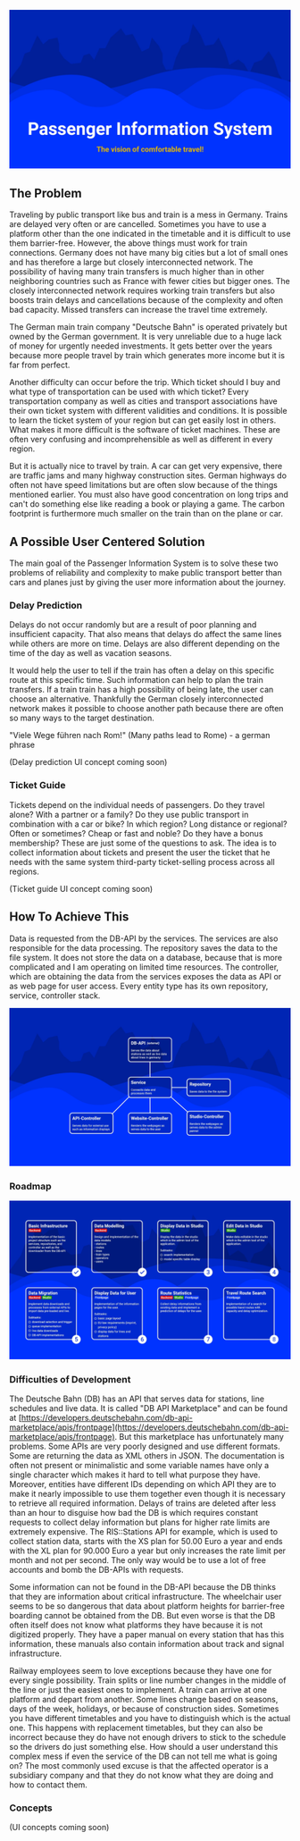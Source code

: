 ![image](images/banner.jpg)

## The Problem

Traveling by public transport like bus and train is a mess in Germany. Trains are delayed very often or are cancelled. Sometimes you have to use a platform other than the one indicated in the timetable and it is difficult to use them barrier-free. However, the above things must work for train connections. Germany does not have many big cities but a lot of small ones and has therefore a large but closely interconnected network. The possibility of having many train transfers is much higher than in other neighboring countries such as France with fewer cities but bigger ones. The closely interconnected network requires working train transfers but also boosts train delays and cancellations because of the complexity and often bad capacity. Missed transfers can increase the travel time extremely.

The German main train company "Deutsche Bahn" is operated privately but owned by the German government. It is very unreliable due to a huge lack of money for urgently needed investments. It gets better over the years because more people travel by train which generates more income but it is far from perfect.

Another difficulty can occur before the trip. Which ticket should I buy and what type of transportation can be used with which ticket? Every transportation company as well as cities and transport associations have their own ticket system with different validities and conditions. It is possible to learn the ticket system of your region but can get easily lost in others. What makes it more difficult is the software of ticket machines. These are often very confusing and incomprehensible as well as different in every region.

But it is actually nice to travel by train. A car can get very expensive, there are traffic jams and many highway construction sites. German highways do often not have speed limitations but are often slow because of the things mentioned earlier. You must also have good concentration on long trips and can't do something else like reading a book or playing a game. The carbon footprint is furthermore much smaller on the train than on the plane or car.

## A Possible User Centered Solution

The main goal of the Passenger Information System is to solve these two problems of reliability and complexity to make public transport better than cars and planes just by giving the user more information about the journey.

### Delay Prediction

Delays do not occur randomly but are a result of poor planning and insufficient capacity. That also means that delays do affect the same lines while others are more on time. Delays are also different depending on the time of the day as well as vacation seasons.

It would help the user to tell if the train has often a delay on this specific route at this specific time. Such information can help to plan the train transfers. If a train train has a high possibility of being late, the user can choose an alternative. Thankfully the German closely interconnected network makes it possible to choose another path because there are often so many ways to the target destination.

"Viele Wege führen nach Rom!" (Many paths lead to Rome) - a german phrase

(Delay prediction UI concept coming soon)

### Ticket Guide

Tickets depend on the individual needs of passengers. Do they travel alone? With a partner or a family? Do they use public transport in combination with a car or bike? In which region? Long distance or regional? Often or sometimes? Cheap or fast and noble? Do they have a bonus membership? These are just some of the questions to ask. The idea is to collect information about tickets and present the user the ticket that he needs with the same system third-party ticket-selling process across all regions.

(Ticket guide UI concept coming soon)

## How To Achieve This

Data is requested from the DB-API by the services. The services are also responsible for the data processing. The repository saves the data to the file system. It does not store the data on a database, because that is more complicated and I am operating on limited time resources. The controller, which are obtaining the data from the services exposes the data as API or as web page for user access. Every entity type has its own repository, service, controller stack.

![image](images/architecture.jpg)

### Roadmap

![image](images/roadmap.jpg)

### Difficulties of Development

The Deutsche Bahn (DB) has an API that serves data for stations, line schedules and live data. It is called "DB API Marketplace" and can be found at [https://developers.deutschebahn.com/db-api-marketplace/apis/frontpage](https://developers.deutschebahn.com/db-api-marketplace/apis/frontpage). But this marketplace has unfortunately many problems. Some APIs are very poorly designed and use different formats. Some are returning the data as XML others in JSON. The documentation is often not present or minimalistic and some variable names have only a single character which makes it hard to tell what purpose they have. Moreover, entities have different IDs depending on which API they are to make it nearly impossible to use them together even though it is necessary to retrieve all required information. Delays of trains are deleted after less than an hour to disguise how bad the DB is which requires constant requests to collect delay information but plans for higher rate limits are extremely expensive. The RIS::Stations API for example, which is used to collect station data, starts with the XS plan for 50.00 Euro a year and ends with the XL plan for 90.000 Euro a year but only increases the rate limit per month and not per second. The only way would be to use a lot of free accounts and bomb the DB-APIs with requests.

Some information can not be found in the DB-API because the DB thinks that they are information about critical infrastructure. The wheelchair user seems to be so dangerous that data about platform heights for barrier-free boarding cannot be obtained from the DB. But even worse is that the DB often itself does not know what platforms they have because it is not digitized properly. They have a paper manual on every station that has this information, these manuals also contain information about track and signal infrastructure.

Railway employees seem to love exceptions because they have one for every single possibility. Train splits or line number changes in the middle of the line or just the easiest ones to implement. A train can arrive at one platform and depart from another. Some lines change based on seasons, days of the week, holidays, or because of construction sides. Sometimes you have different timetables and you have to distinguish which is the actual one. This happens with replacement timetables, but they can also be incorrect because they do have not enough drivers to stick to the schedule so the drivers do just something else. How should a user understand this complex mess if even the service of the DB can not tell me what is going on? The most commonly used excuse is that the affected operator is a subsidiary company and that they do not know what they are doing and how to contact them.

### Concepts

(UI concepts coming soon)